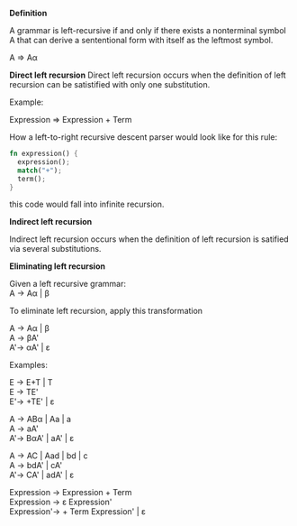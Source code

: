 **Definition**

A grammar is left-recursive if and only if there exists a nonterminal symbol A that can derive a sententional form with itself as the leftmost symbol.

A => Aα

**Direct left recursion**
Direct left recursion occurs when the definition of left recursion can be satistified with only one substitution.

Example:

Expression => Expression + Term

How a left-to-right recursive descent parser would look like for this rule:

```rust
fn expression() {
  expression();
  match("+");
  term();
}
```

this code would fall into infinite recursion.

**Indirect left recursion**

Indirect left recursion occurs when the definition of left recursion is satified via several substitutions.

**Eliminating left recursion**

Given a left recursive grammar:  
A -> Aα | β

To eliminate left recursion, apply this transformation

A -> Aα | β  
A -> βA'  
A'-> αA' | ε

Examples:

E -> E+T | T  
E -> TE'  
E'-> +TE' | ε

A -> ABα | Aa | a  
A -> aA'  
A'-> BαA' | aA' | ε

A -> AC | Aad | bd | c  
A -> bdA' | cA'  
A'-> CA' | adA' | ε

Expression -> Expression + Term  
Expression -> ε Expression'  
Expression'-> + Term Expression' | ε
